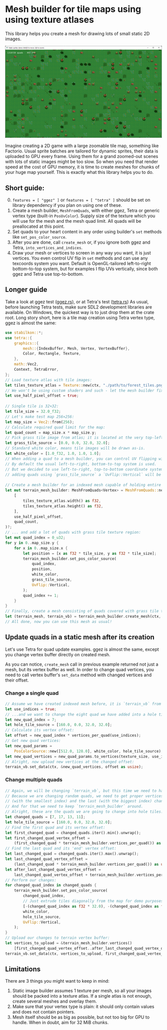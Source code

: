 # Mesh builder for tile maps using using texture atlases

This library helps you create a mesh for drawing lots of small static 2D images.

![Teaser](teaser.png)

Imagine creating a 2D game with a large zoomable tile map, something like Factorio.
Usual sprite batches are tailored for dynamic sprites, their data is uploaded to GPU every frame.
Using them for a grand zoomed-out scenes with lots of static images might be too slow.
So when you need that render speed at the cost of GPU memory,
it is time to create meshes for chunks of your huge map yourself. This is exactly what this library helps you to do.

## Short guide:

0. `features = [ "ggez" ]` or `features = [ "tetra" ]` should be set on library dependency if you plan on using one of these.
1. Create a mesh builder, `MeshFromQuads`, with either ggez, Tetra or generic vertex type (built-in `PosUvColor`).
Supply size of the texture which you will use for the mesh and the mesh quad limit.
All quads will be preallocated at this point.
2. Set quads to your heart content in any order using builder's `set` methods like `set_pos_color_source`.
3. After you are done, call `create_mesh` or, if you ignore both ggez and Tetra, `into_vertices_and_indices`.
4. Draw your mesh or vertices to screen in any way you want, it is just vertices.
You even control UV flip in `set` methods and can use any texcoords system you want.
Default is OpenGL-tailored left-to-right bottom-to-top system,
but for examples I flip UVs vertically, since both ggez and Tetra use top-to-bottom.

## Longer guide

Take a look at ggez test ([ggez.rs](test_ggez_integration/gltests/ggez.rs)),
or at Tetra's test ([tetra.rs](test_tetra_integration/gltests/ggez.rs)) As usual, before launching Tetra tests,
make sure SDL2 development libraries are available. On Windows, the quickest way is to just drop them at the crate root.
Long story short, here is a tile map creation using Tetra vertex type, ggez is almost the same:

```rust
use stabilkon::*;
use tetra::{
    graphics::{
        mesh::{IndexBuffer, Mesh, Vertex, VertexBuffer},
        Color, Rectangle, Texture,
    },
    math::Vec2,
    Context, TetraError,
};
// Load texture atlas with tile images:
let tiles_texture_atlas = Texture::new(ctx, "./path/to/forest_tiles.png")?;
// We won't be using custom shaders and such - let the mesh builder fix UVs for us:
let use_half_pixel_offset = true;

// Single tile is 32×32:
let tile_size = 32.0_f32;
// Let's make test map 256×256:
let map_size = Vec2::from(256);
// Calculate required quad limit for the map:
let quad_count = map_size.x * map_size.y;
// Pick grass tile image from atlas; it is located at the very top-left of the texture atlas.
let grass_tile_source = [0.0, 0.0, 32.0, 32.0];
// Standard white color, means tile images will be drawn as-is.
let white_color = [1.0_f32, 1.0, 1.0, 1.0];
// When adding a quad to a mesh builder, you can control UV flipping with `UvFlip` parameter.
// By default the usual left-to-right, bottom-to-top system is used.
// But we decided to use left-to-right, top-to-bottom coordinate system in tile source rectangle above, so when
// adding quads using `grass_tile_source` a `UvFlip::Vertical` will be supplied.

// Create a mesh builder for an indexed mesh capable of holding entire map...
let mut terrain_mesh_builder: MeshFromQuads<Vertex> = MeshFromQuads::new(
    [
        tiles_texture_atlas.width() as f32,
        tiles_texture_atlas.height() as f32,
    ],
    use_half_pixel_offset,
    quad_count,
)?;
// ... and add a lot of quads with grass tile texture region:
let mut quad_index = 0_u32;
for y in 0..map_size.y {
    for x in 0..map_size.x {
        let position = [x as f32 * tile_size, y as f32 * tile_size];
        terrain_mesh_builder.set_pos_color_source(
            quad_index,
            position,
            white_color,
            grass_tile_source,
            UvFlip::Vertical,
        );
        quad_index += 1;
    }
}
// Finally, create a mesh consisting of quads covered with grass tile texture region:
let (terrain_mesh, terrain_vb) = terrain_mesh_builder.create_mesh(ctx, texture_atlas)?;
// All done, now you can use this mesh as usual!
```

## Update quads in a static mesh after its creation

Let's use Tetra for quad update examples. ggez is almost the same,
except you change vertex buffer directly on created mesh. 

As you can notice, `create_mesh` call in previous example returned not just a mesh, but its vertex buffer as well.
In order to change quad vertices, you need to call vertex buffer's `set_data` method
with changed vertices and their offset.


### Change a single quad

```rust
// Assume we have created indexed mesh before, it is `terrain_vb` from the upper example.
let use_indices = true;
// ...and we want to change the eight quad we have added into a hole tile.
let new_quad_index = 7;
let hole_tile_source = [160.0, 0.0, 32.0, 32.0];
// Calculate its vertex offset:
let offset = new_quad_index * vertices_per_quad(use_indices);
// Get new quad vertices:
let new_quad_params =
    PosColorSource::new([512.0, 128.0], white_color, hole_tile_source);
let new_quad_vertices = new_quad_params.to_vertices(texture_size, use_indices);
// Alright, now upload new vertices at the changed offset:
terrain_vb.set_data(ctx, &new_quad_vertices, offset as usize);
```

### Change multiple quads

```rust
// Again, we will be changing `terrain_vb`, but this time we need to have access to entire vertex buffer data.
// Because we are changing random quads, we need to get proper vertices for all quads between the first
// (with the smallest index) and the last (with the biggest index) changed quads. 
// And for that we need to keep `terrain_mesh_builder` around.
// Alright, these are the quads we are going to change into hole tiles:
let changed_quads = [7, 17, 13, 11];
let hole_tile_source = [160.0, 0.0, 32.0, 32.0];
// Find the first quad and its vertex offset:
let first_changed_quad = changed_quads.iter().min().unwrap();
let first_changed_quad_vertex_offset =
    (first_changed_quad * terrain_mesh_builder.vertices_per_quad()) as usize;
// Find the last quad and its 'end' vertex offset:
let last_changed_quad = changed_quads.iter().max().unwrap();
let last_changed_quad_vertex_offset =
    (last_changed_quad * terrain_mesh_builder.vertices_per_quad()) as usize;
let after_last_changed_quad_vertex_offset =
    last_changed_quad_vertex_offset + terrain_mesh_builder.vertices_per_quad() as usize;
// Perform our changes:
for changed_quad_index in changed_quads {
    terrain_mesh_builder.set_pos_color_source(
        changed_quad_index,
        // Just extrude tiles diagonally from the map for demo purposes:
        [-(changed_quad_index as f32 * 32.0), -(changed_quad_index as f32 * 32.0)],
        white_color,
        hole_tile_source,
        UvFlip::Vertical,
    );
}
// Upload our changes to terrain vertex buffer:
let vertices_to_upload = &terrain_mesh_builder.vertices()
    [first_changed_quad_vertex_offset..after_last_changed_quad_vertex_offset];
terrain_vb.set_data(ctx, vertices_to_upload, first_changed_quad_vertex_offset);
```


## Limitations

There are 3 things you might want to keep in mind:

1. Static image builder assumes 1 texture per mesh, so all your images should be packed into a texture atlas.
If a single atlas is not enough, create several meshes and overlay them.
2. Make sure that your vertex type is plain: it should only contain values and does not contain pointers.
3. Mesh itself should be as big as possible, but not too big for GPU to handle. When in doubt, aim for 32 MiB chunks.